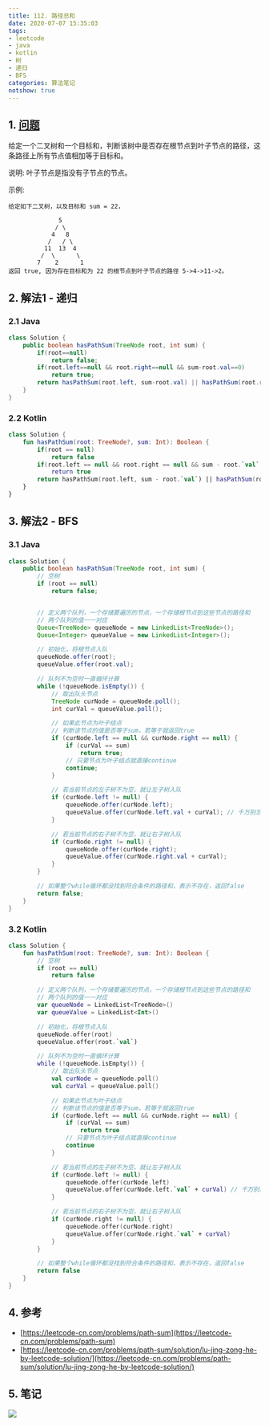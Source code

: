```yaml
---
title: 112. 路径总和
date: 2020-07-07 15:35:03
tags:
- leetcode
- java
- kotlin
- 树
- 递归
- BFS
categories: 算法笔记
notshow: true
---
```

## 1. [问题](https://leetcode-cn.com/problems/path-sum/)
给定一个二叉树和一个目标和，判断该树中是否存在根节点到叶子节点的路径，这条路径上所有节点值相加等于目标和。

说明: 叶子节点是指没有子节点的节点。

示例: 
```
给定如下二叉树，以及目标和 sum = 22，

              5
             / \
            4   8
           /   / \
          11  13  4
         /  \      \
        7    2      1
返回 true, 因为存在目标和为 22 的根节点到叶子节点的路径 5->4->11->2。
```
<!--more-->

## 2. 解法1 - 递归

### 2.1 Java
```java
class Solution {
    public boolean hasPathSum(TreeNode root, int sum) {
        if(root==null)
            return false;
        if(root.left==null && root.right==null && sum-root.val==0)
            return true;
        return hasPathSum(root.left, sum-root.val) || hasPathSum(root.right, sum-root.val);//记得减去root.val
    }
}
```

### 2.2 Kotlin
```kotlin
class Solution {
    fun hasPathSum(root: TreeNode?, sum: Int): Boolean {
        if(root == null) 
            return false
        if(root.left == null && root.right == null && sum - root.`val` == 0) 
            return true
        return hasPathSum(root.left, sum - root.`val`) || hasPathSum(root.right, sum - root.`val`)
    }
}
```

## 3. 解法2 - BFS

### 3.1 Java
```java
class Solution {
    public boolean hasPathSum(TreeNode root, int sum) {
        // 空树
        if (root == null) 
            return false;


        // 定义两个队列，一个存储要遍历的节点，一个存储根节点到这些节点的路径和
        // 两个队列的值一一对应
        Queue<TreeNode> queueNode = new LinkedList<TreeNode>();
        Queue<Integer> queueValue = new LinkedList<Integer>();

        // 初始化，将根节点入队
        queueNode.offer(root);
        queueValue.offer(root.val);

        // 队列不为空时一直循环计算
        while (!queueNode.isEmpty()) {
            // 取出队头节点
            TreeNode curNode = queueNode.poll();
            int curVal = queueValue.poll();

            // 如果此节点为叶子结点
            // 判断该节点的值是否等于sum，若等于就返回true
            if (curNode.left == null && curNode.right == null) {
                if (curVal == sum) 
                    return true;
                // 只要节点为叶子结点就直接continue
                continue;
            }

            // 若当前节点的左子树不为空，就让左子树入队
            if (curNode.left != null) {
                queueNode.offer(curNode.left);
                queueValue.offer(curNode.left.val + curVal); // 千万别忘记加上curVal！在累积和啊！
            }

            // 若当前节点的右子树不为空，就让右子树入队
            if (curNode.right != null) {
                queueNode.offer(curNode.right);
                queueValue.offer(curNode.right.val + curVal);
            }
        }

        // 如果整个while循环都没找到符合条件的路径和，表示不存在，返回false
        return false;
    }
}
```

### 3.2 Kotlin
```kotlin
class Solution {
    fun hasPathSum(root: TreeNode?, sum: Int): Boolean {
        // 空树
        if (root == null) 
            return false

        // 定义两个队列，一个存储要遍历的节点，一个存储根节点到这些节点的路径和
        // 两个队列的值一一对应
        var queueNode = LinkedList<TreeNode>()
        var queueValue = LinkedList<Int>()

        // 初始化，将根节点入队
        queueNode.offer(root)
        queueValue.offer(root.`val`)

        // 队列不为空时一直循环计算
        while (!queueNode.isEmpty()) {
            // 取出队头节点
            val curNode = queueNode.poll()
            val curVal = queueValue.poll()

            // 如果此节点为叶子结点
            // 判断该节点的值是否等于sum，若等于就返回true
            if (curNode.left == null && curNode.right == null) {
                if (curVal == sum) 
                    return true
                // 只要节点为叶子结点就直接continue
                continue
            }

            // 若当前节点的左子树不为空，就让左子树入队
            if (curNode.left != null) {
                queueNode.offer(curNode.left)
                queueValue.offer(curNode.left.`val` + curVal) // 千万别忘记加上curVal！在累积和啊！
            }

            // 若当前节点的右子树不为空，就让右子树入队
            if (curNode.right != null) {
                queueNode.offer(curNode.right)
                queueValue.offer(curNode.right.`val` + curVal)
            }
        }

        // 如果整个while循环都没找到符合条件的路径和，表示不存在，返回false
        return false
    }
}
```

## 4. 参考
- [https://leetcode-cn.com/problems/path-sum](https://leetcode-cn.com/problems/path-sum)
- [https://leetcode-cn.com/problems/path-sum/solution/lu-jing-zong-he-by-leetcode-solution/](https://leetcode-cn.com/problems/path-sum/solution/lu-jing-zong-he-by-leetcode-solution/)

## 5. 笔记
![](https://777blog.oss-cn-shanghai.aliyuncs.com/leetcode/leetcode-112.jpg)